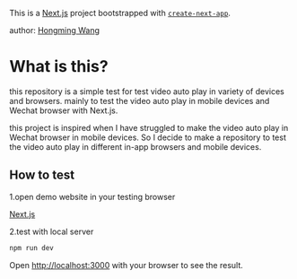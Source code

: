 This is a [Next.js](https://nextjs.org/) project bootstrapped with [`create-next-app`](https://github.com/vercel/next.js/tree/canary/packages/create-next-app).

author: [Hongming Wang](https://hongming-wang.com)

# What is this?

this repository is a simple test for test video auto play in
variety of devices and browsers.
mainly to test the video auto play in mobile devices and Wechat browser with Next.js.

this project is inspired when I have struggled to make the video auto play in Wechat browser in mobile devices. So I decide to make a repository to test the video auto play in different in-app browsers and mobile devices.

## How to test

1.open demo website in your testing browser

[Next.js](https://nextjs.org/)

2.test with local server

```bash
npm run dev
```

Open [http://localhost:3000](http://localhost:3000) with your browser to see the result.

